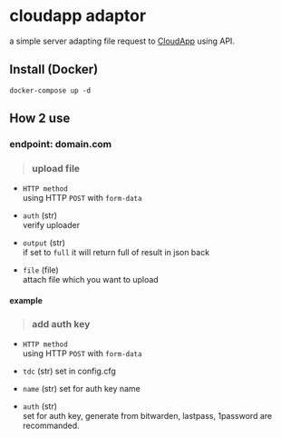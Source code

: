 # cloudapp adaptor

a simple server adapting file request to [CloudApp](https://getcloudapp.com) using API.

## Install (Docker)  
`docker-compose up -d`

## How 2 use

### endpoint: domain.com  

> ### upload file  
 - `HTTP method`  
   using HTTP `POST` with `form-data`

 - `auth` (str)  
   verify uploader

 - `output` (str)  
  if set to `full` it will return full of result in json back

 - `file` (file)  
  attach file which you want to upload
  #### example

> ### add auth key
 - `HTTP method`  
  using HTTP `POST` with `form-data`

 - `tdc` (str)
  set in config.cfg
 
 - `name` (str)
  set for auth key name

 - `auth` (str)  
  set for auth key, generate from bitwarden, lastpass, 1password are recommanded.

